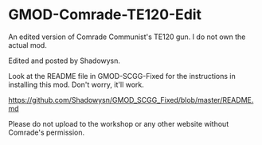 # GMOD-Comrade-TE120-Edit
An edited version of Comrade Communist's TE120 gun. I do not own the actual mod.

Edited and posted by Shadowysn.

Look at the README file in GMOD-SCGG-Fixed for the instructions in installing this mod. Don't worry, it'll work.

https://github.com/Shadowysn/GMOD_SCGG_Fixed/blob/master/README.md

Please do not upload to the workshop or any other website without Comrade's permission.
